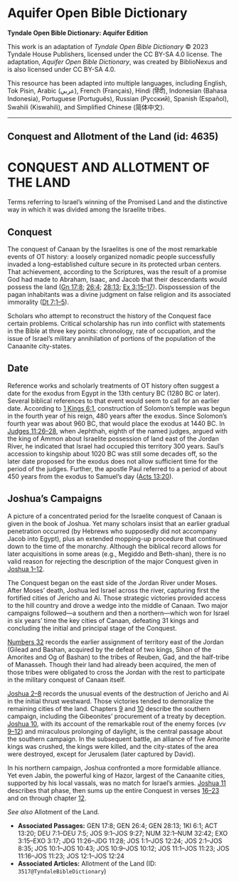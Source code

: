 # Aquifer Open Bible Dictionary

**Tyndale Open Bible Dictionary: Aquifer Edition**

This work is an adaptation of *Tyndale Open Bible Dictionary* © 2023 Tyndale House Publishers, licensed under the CC BY\-SA 4\.0 license. The adaptation, *Aquifer Open Bible Dictionary*, was created by BiblioNexus and is also licensed under CC BY\-SA 4\.0\.

This resource has been adapted into multiple languages, including English, Tok Pisin, Arabic (عربي), French (Français), Hindi (हिंदी), Indonesian (Bahasa Indonesia), Portuguese (Português), Russian (Русский), Spanish (Español), Swahili (Kiswahili), and Simplified Chinese (简体中文).



--------------------------------

## Conquest and Allotment of the Land (id: 4635)

CONQUEST AND ALLOTMENT OF THE LAND
==================================

Terms referring to Israel’s winning of the Promised Land and the distinctive way in which it was divided among the Israelite tribes.

Conquest
--------

The conquest of Canaan by the Israelites is one of the most remarkable events of OT history: a loosely organized nomadic people successfully invaded a long\-established culture secure in its protected urban centers. That achievement, according to the Scriptures, was the result of a promise God had made to Abraham, Isaac, and Jacob that their descendants would possess the land ([Gn 17:8](https://ref.ly/Gen17:8); [26:4](https://ref.ly/Gen26:4); [28:13](https://ref.ly/Gen28:13); [Ex 3:15–17](https://ref.ly/Exod3:15-Exod3:17)). Dispossession of the pagan inhabitants was a divine judgment on false religion and its associated immorality ([Dt 7:1–5](https://ref.ly/Deut7:1-Deut7:5)).

Scholars who attempt to reconstruct the history of the Conquest face certain problems. Critical scholarship has run into conflict with statements in the Bible at three key points: chronology, rate of occupation, and the issue of Israel’s military annihilation of portions of the population of the Canaanite city\-states.

Date
----

Reference works and scholarly treatments of OT history often suggest a date for the exodus from Egypt in the 13th century BC (1280 BC or later). Several biblical references to that event would seem to call for an earlier date. According to [1 Kings 6:1](https://ref.ly/1Kgs6:1), construction of Solomon’s temple was begun in the fourth year of his reign, 480 years after the exodus. Since Solomon’s fourth year was about 960 BC, that would place the exodus at 1440 BC. In [Judges 11:26–28](https://ref.ly/Judg11:26-Judg11:28), when Jephthah, eighth of the named judges, argued with the king of Ammon about Israelite possession of land east of the Jordan River, he indicated that Israel had occupied this territory 300 years. Saul’s accession to kingship about 1020 BC was still some decades off, so the later date proposed for the exodus does not allow sufficient time for the period of the judges. Further, the apostle Paul referred to a period of about 450 years from the exodus to Samuel’s day ([Acts 13:20](https://ref.ly/Acts13:20)).

Joshua’s Campaigns
------------------

A picture of a concentrated period for the Israelite conquest of Canaan is given in the book of Joshua. Yet many scholars insist that an earlier gradual penetration occurred (by Hebrews who supposedly did not accompany Jacob into Egypt), plus an extended mopping\-up procedure that continued down to the time of the monarchy. Although the biblical record allows for later acquisitions in some areas (e.g., Megiddo and Beth\-shan), there is no valid reason for rejecting the description of the major Conquest given in [Joshua 1–12](https://ref.ly/Josh1:1-Josh12:24).

The Conquest began on the east side of the Jordan River under Moses. After Moses’ death, Joshua led Israel across the river, capturing first the fortified cities of Jericho and Ai. Those strategic victories provided access to the hill country and drove a wedge into the middle of Canaan. Two major campaigns followed—a southern and then a northern—which won for Israel in six years’ time the key cities of Canaan, defeating 31 kings and concluding the initial and principal stage of the Conquest.

[Numbers 32](https://ref.ly/Num32:1-Num32:42) records the earlier assignment of territory east of the Jordan (Gilead and Bashan, acquired by the defeat of two kings, Sihon of the Amorites and Og of Bashan) to the tribes of Reuben, Gad, and the half\-tribe of Manasseh. Though their land had already been acquired, the men of those tribes were obligated to cross the Jordan with the rest to participate in the military conquest of Canaan itself.

[Joshua 2–8](https://ref.ly/Josh2:1-Josh8:35) records the unusual events of the destruction of Jericho and Ai in the initial thrust westward. Those victories tended to demoralize the remaining cities of the land. Chapters [9](https://ref.ly/Josh9:1-Josh9:27) and [10](https://ref.ly/Josh10:1-Josh10:43) describe the southern campaign, including the Gibeonites’ procurement of a treaty by deception. [Joshua 10](https://ref.ly/Josh10:1-Josh10:43), with its account of the remarkable rout of the enemy forces (vv [9–12](https://ref.ly/Josh10:9-Josh10:12)) and miraculous prolonging of daylight, is the central passage about the southern campaign. In the subsequent battle, an alliance of five Amorite kings was crushed, the kings were killed, and the city\-states of the area were destroyed, except for Jerusalem (later captured by David).

In his northern campaign, Joshua confronted a more formidable alliance. Yet even Jabin, the powerful king of Hazor, largest of the Canaanite cities, supported by his local vassals, was no match for Israel’s armies. [Joshua 11](https://ref.ly/Josh11:1-Josh11:23) describes that phase, then sums up the entire Conquest in verses [16–23](https://ref.ly/Josh11:16-Josh11:23) and on through chapter [12](https://ref.ly/Josh12:1-Josh12:24).

*See also* Allotment of the Land.

* **Associated Passages:** GEN 17:8; GEN 26:4; GEN 28:13; 1KI 6:1; ACT 13:20; DEU 7:1–DEU 7:5; JOS 9:1–JOS 9:27; NUM 32:1–NUM 32:42; EXO 3:15–EXO 3:17; JDG 11:26–JDG 11:28; JOS 1:1–JOS 12:24; JOS 2:1–JOS 8:35; JOS 10:1–JOS 10:43; JOS 10:9–JOS 10:12; JOS 11:1–JOS 11:23; JOS 11:16–JOS 11:23; JOS 12:1–JOS 12:24
* **Associated Articles:** Allotment of the Land (ID: `3517@TyndaleBibleDictionary`)

